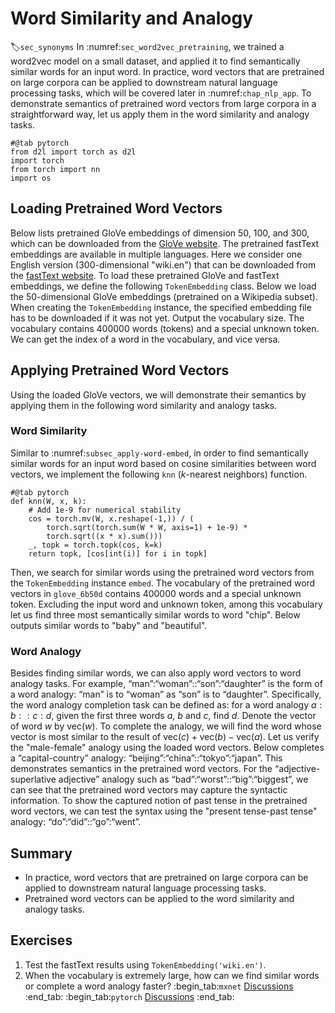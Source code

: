 # Word Similarity and Analogy
:label:`sec_synonyms`
In :numref:`sec_word2vec_pretraining`, 
we trained a word2vec model on a small dataset, 
and applied it
to find semantically similar words 
for an input word.
In practice,
word vectors that are pretrained
on large corpora can be
applied to downstream
natural language processing tasks,
which will be covered later
in :numref:`chap_nlp_app`.
To demonstrate 
semantics of pretrained word vectors
from large corpora in a straightforward way,
let us apply them
in the word similarity and analogy tasks.
```{.python .input}
#@tab pytorch
from d2l import torch as d2l
import torch
from torch import nn
import os
```
## Loading Pretrained Word Vectors
Below lists pretrained GloVe embeddings of dimension 50, 100, and 300,
which can be downloaded from the [GloVe website](https://nlp.stanford.edu/projects/glove/).
The pretrained fastText embeddings are available in multiple languages.
Here we consider one English version (300-dimensional "wiki.en") that can be downloaded from the
[fastText website](https://fasttext.cc/).
To load these pretrained GloVe and fastText embeddings, we define the following `TokenEmbedding` class.
Below we load the
50-dimensional GloVe embeddings
(pretrained on a Wikipedia subset).
When creating the `TokenEmbedding` instance,
the specified embedding file has to be downloaded if it
was not yet.
Output the vocabulary size. The vocabulary contains 400000 words (tokens) and a special unknown token.
We can get the index of a word in the vocabulary, and vice versa.
## Applying Pretrained Word Vectors
Using the loaded GloVe vectors,
we will demonstrate their semantics
by applying them
in the following word similarity and analogy tasks.
### Word Similarity
Similar to :numref:`subsec_apply-word-embed`,
in order to find semantically similar words
for an input word
based on cosine similarities between
word vectors,
we implement the following `knn`
($k$-nearest neighbors) function.
```{.python .input}
#@tab pytorch
def knn(W, x, k):
    # Add 1e-9 for numerical stability
    cos = torch.mv(W, x.reshape(-1,)) / (
        torch.sqrt(torch.sum(W * W, axis=1) + 1e-9) *
        torch.sqrt((x * x).sum()))
    _, topk = torch.topk(cos, k=k)
    return topk, [cos[int(i)] for i in topk]
```
Then, we 
search for similar words
using the pretrained word vectors 
from the `TokenEmbedding` instance `embed`.
The vocabulary of the pretrained word vectors
in `glove_6b50d` contains 400000 words and a special unknown token. 
Excluding the input word and unknown token,
among this vocabulary
let us find 
three most semantically similar words
to word "chip".
Below outputs similar words
to "baby" and "beautiful".
### Word Analogy
Besides finding similar words,
we can also apply word vectors
to word analogy tasks.
For example,
“man”:“woman”::“son”:“daughter”
is the form of a word analogy:
“man” is to “woman” as “son” is to “daughter”.
Specifically,
the word analogy completion task
can be defined as:
for a word analogy 
$a : b :: c : d$, given the first three words $a$, $b$ and $c$, find $d$. 
Denote the vector of word $w$ by $\text{vec}(w)$. 
To complete the analogy,
we will find the word 
whose vector is most similar
to the result of $\text{vec}(c)+\text{vec}(b)-\text{vec}(a)$.
Let us verify the "male-female" analogy using the loaded word vectors.
Below completes a
“capital-country” analogy: 
“beijing”:“china”::“tokyo”:“japan”.
This demonstrates 
semantics in the pretrained word vectors.
For the
“adjective-superlative adjective” analogy
such as 
“bad”:“worst”::“big”:“biggest”,
we can see that the pretrained word vectors
may capture the syntactic information.
To show the captured notion
of past tense in the pretrained word vectors,
we can test the syntax using the
"present tense-past tense" analogy: “do”:“did”::“go”:“went”.
## Summary
* In practice, word vectors that are pretrained on large corpora can be applied to downstream natural language processing tasks.
* Pretrained word vectors can be applied to the word similarity and analogy tasks.
## Exercises
1. Test the fastText results using `TokenEmbedding('wiki.en')`.
1. When the vocabulary is extremely large, how can we find similar words or complete a word analogy faster?
:begin_tab:`mxnet`
[Discussions](https://discuss.d2l.ai/t/387)
:end_tab:
:begin_tab:`pytorch`
[Discussions](https://discuss.d2l.ai/t/1336)
:end_tab: